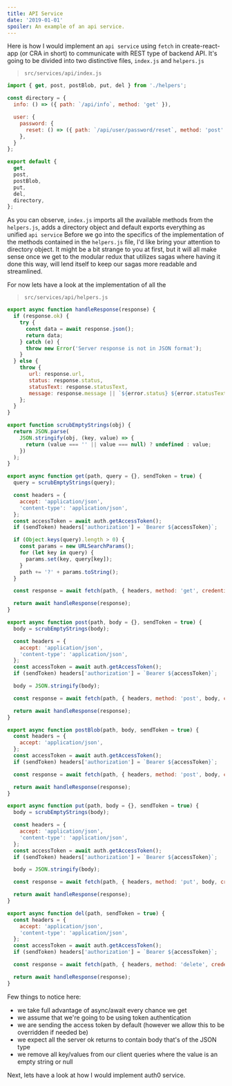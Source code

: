 ```yaml
---
title: API Service
date: '2019-01-01'
spoiler: An example of an api service.
---
```


Here is how I would implement an `api service` using `fetch` in create-react-app (or CRA in short) to communicate with REST type of backend API.
It's going to be divided into two distinctive files, `index.js` and `helpers.js`

> `src/services/api/index.js`
```js
import { get, post, postBlob, put, del } from './helpers';

const directory = {
  info: () => ({ path: `/api/info`, method: 'get' }),

  user: {
    password: {
      reset: () => ({ path: `/api/user/password/reset`, method: 'post' }),
    },
  }
};

export default {
  get,
  post,
  postBlob,
  put,
  del,
  directory,
};
```
As you can observe, `index.js` imports all the available methods from the `helpers.js`, adds a directory object and default exports everything as unified `api service`
Before we go into the specifics of the implementation of the methods contained in the `helpers.js` file, I'd like bring your attention to directory object.
It might be a bit strange to you at first, but it will all make sense once we get to the modular redux that utilizes sagas where having it done this way, will lend itself to keep our sagas more readable and streamlined.

For now lets have a look at the implementation of all the 

> `src/services/api/helpers.js`
```js
export async function handleResponse(response) {
  if (response.ok) {
    try {
      const data = await response.json();
      return data;
    } catch (e) {
      throw new Error('Server response is not in JSON format');
    }
  } else {
    throw {
       url: response.url,
       status: response.status,
       statusText: response.statusText,
       message: response.message || `${error.status} ${error.statusText}`
    };
  }
}

export function scrubEmptyStrings(obj) {
  return JSON.parse(
    JSON.stringify(obj, (key, value) => {
      return (value === '' || value === null) ? undefined : value;
    })
  );
}

export async function get(path, query = {}, sendToken = true) {
  query = scrubEmptyStrings(query);

  const headers = {
    accept: 'application/json',
    'content-type': 'application/json',
  };
  const accessToken = await auth.getAccessToken();
  if (sendToken) headers['authorization'] = `Bearer ${accessToken}`;

  if (Object.keys(query).length > 0) {
    const params = new URLSearchParams();
    for (let key in query) {
      params.set(key, query[key]);
    }
    path += '?' + params.toString();
  }

  const response = await fetch(path, { headers, method: 'get', credentials: 'include' });

  return await handleResponse(response);
}

export async function post(path, body = {}, sendToken = true) {
  body = scrubEmptyStrings(body);

  const headers = {
    accept: 'application/json',
    'content-type': 'application/json',
  };
  const accessToken = await auth.getAccessToken();
  if (sendToken) headers['authorization'] = `Bearer ${accessToken}`;

  body = JSON.stringify(body);

  const response = await fetch(path, { headers, method: 'post', body, credentials: 'include' });

  return await handleResponse(response);
}

export async function postBlob(path, body, sendToken = true) {
  const headers = {
    accept: 'application/json',
  };
  const accessToken = await auth.getAccessToken();
  if (sendToken) headers['authorization'] = `Bearer ${accessToken}`;

  const response = await fetch(path, { headers, method: 'post', body, credentials: 'include' });

  return await handleResponse(response);
}

export async function put(path, body = {}, sendToken = true) {
  body = scrubEmptyStrings(body);

  const headers = {
    accept: 'application/json',
    'content-type': 'application/json',
  };
  const accessToken = await auth.getAccessToken();
  if (sendToken) headers['authorization'] = `Bearer ${accessToken}`;

  body = JSON.stringify(body);

  const response = await fetch(path, { headers, method: 'put', body, credentials: 'include' });

  return await handleResponse(response);
}

export async function del(path, sendToken = true) {
  const headers = {
    accept: 'application/json',
    'content-type': 'application/json',
  };
  const accessToken = await auth.getAccessToken();
  if (sendToken) headers['authorization'] = `Bearer ${accessToken}`;

  const response = await fetch(path, { headers, method: 'delete', credentials: 'include' });

  return await handleResponse(response);
}

```

Few things to notice here:
- we take full advantage of async/await every chance we get
- we assume that we're going to be using token authentication
- we are sending the access token by default (however we allow this to be overridden if needed be)
- we expect all the server ok returns to contain body that's of the JSON type
- we remove all key/values from our client queries where the value is an empty string or null

Next, lets have a look at how I would implement auth0 service.
